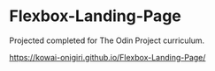 # Flexbox-Landing-Page

Projected completed for The Odin Project curriculum.

https://kowai-onigiri.github.io/Flexbox-Landing-Page/
